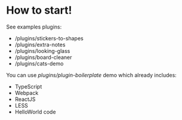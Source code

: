 # How to start!
See examples plugins:
- /plugins/stickers-to-shapes
- /plugins/extra-notes
- /plugins/looking-glass
- /plugins/board-cleaner
- /plugins/cats-demo


You can use _plugins/plugin-boilerplate_ demo which already includes:
- TypeScript
- Webpack 
- ReactJS
- LESS
- HelloWorld code